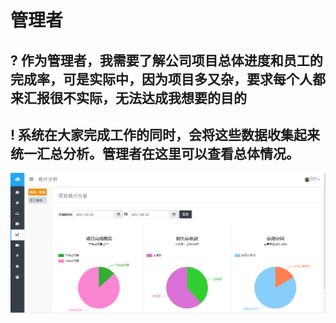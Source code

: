# 管理者
## ? 作为管理者，我需要了解公司项目总体进度和员工的完成率，可是实际中，因为项目多又杂，要求每个人都来汇报很不实际，无法达成我想要的目的
## ! 系统在大家完成工作的同时，会将这些数据收集起来统一汇总分析。管理者在这里可以查看总体情况。
![](/assets/1.png)


